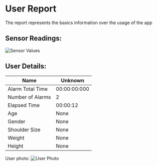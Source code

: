 # User Report
The report represents the basics information over the usage of the app
## Sensor Readings:
![Sensor Values](/Users/kataru_/Documents/PostureResearchProject/gui/data/img/graphs/graph_20240808231441_-1.png)
## User Details:
| Name | Unknown   |
| --- | --- |
| Alarm Total Time | 00:00:00:000 |
| Number of Alarms | 2 |
| Elapsed Time | 00:00:12 |
| Age | None |
| Gender | None |
| Shoulder Size | None |
| Weight | None |
| Height | None |
User photo:
![User Photo](/Users/kataru_/Documents/PostureResearchProject/gui/data/img/user_photo.jpeg)

